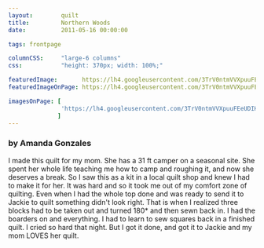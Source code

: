 ```yaml
---
layout:        quilt
title:         Northern Woods
date:          2011-05-16 00:00:00

tags: frontpage

columnCSS:     "large-6 columns"
css:           "height: 370px; width: 100%;"

featuredImage:       https://lh4.googleusercontent.com/3TrV0ntmVVXpuuFEeUDIH475N2Bfj-z0x9KurkQp7VA=w470
featuredImageOnPage: https://lh4.googleusercontent.com/3TrV0ntmVVXpuuFEeUDIH475N2Bfj-z0x9KurkQp7VA=w1000

imagesOnPage: [
               'https://lh4.googleusercontent.com/3TrV0ntmVVXpuuFEeUDIH475N2Bfj-z0x9KurkQp7VA=w303'
              ]
---
```


### by Amanda Gonzales

I made this quilt for my mom. She has a 31 ft camper on a seasonal site.  She spent her whole life teaching me how to camp and roughing it, and now she deserves a break.  So I saw this as a kit in a local quilt shop and knew I had to make it for her. It was hard and so it took me out of my comfort zone of quilting.  Even when I had the whole top done and was ready to send it to Jackie to quilt something didn't look right.  That is when I realized three blocks had to be taken out and turned 180* and then sewn back in.  I had the boarders on and everything.  I had to learn to sew squares back in a finished quilt. I cried so hard that night.  But I got it done, and got it to Jackie and my mom LOVES her quilt. 

